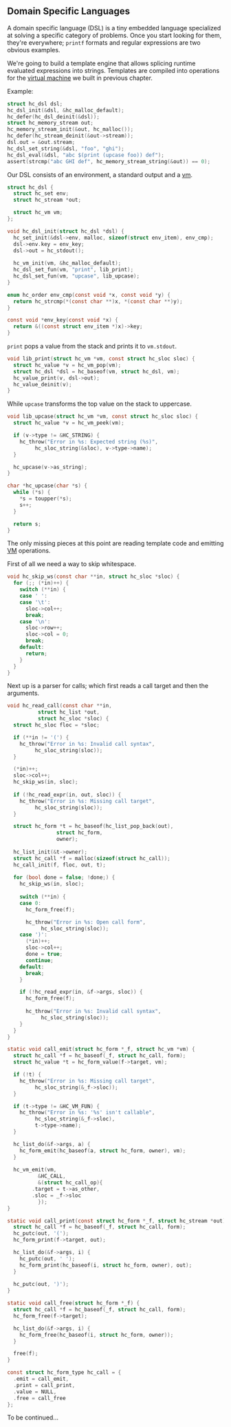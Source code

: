 ## Domain Specific Languages
A domain specific language (DSL) is a tiny embedded language specialized at solving a specific category of problems. Once you start looking for them, they're everywhere; `printf` formats and regular expressions are two obvious examples.

We're going to build a template engine that allows splicing runtime evaluated expressions into strings. Templates are compiled into operations for the [virtual machine](https://github.com/codr7/hacktical-c/tree/main/vm) we built in previous chapter.

Example:
```C
struct hc_dsl dsl;
hc_dsl_init(&dsl, &hc_malloc_default);
hc_defer(hc_dsl_deinit(&dsl));
struct hc_memory_stream out;
hc_memory_stream_init(&out, hc_malloc());
hc_defer(hc_stream_deinit(&out->stream));
dsl.out = &out.stream;
hc_dsl_set_string(&dsl, "foo", "ghi");
hc_dsl_eval(&dsl, "abc $(print (upcase foo)) def");
assert(strcmp("abc GHI def", hc_memory_stream_string(&out)) == 0);
```

Our DSL consists of an environment, a standard output and a [vm](https://github.com/codr7/hacktical-c/tree/main/vm).

```C
struct hc_dsl {
  struct hc_set env;
  struct hc_stream *out;

  struct hc_vm vm;
};

void hc_dsl_init(struct hc_dsl *dsl) {
  hc_set_init(&dsl->env, malloc, sizeof(struct env_item), env_cmp);
  dsl->env.key = env_key;
  dsl->out = hc_stdout();
  
  hc_vm_init(vm, &hc_malloc_default);
  hc_dsl_set_fun(vm, "print", lib_print);
  hc_dsl_set_fun(vm, "upcase", lib_upcase);
}

enum hc_order env_cmp(const void *x, const void *y) {
  return hc_strcmp(*(const char **)x, *(const char **)y);
}

const void *env_key(const void *x) {
  return &((const struct env_item *)x)->key;
}
```

`print` pops a value from the stack and prints it to `vm.stdout`.

```C
void lib_print(struct hc_vm *vm, const struct hc_sloc sloc) {
  struct hc_value *v = hc_vm_pop(vm);
  struct hc_dsl *dsl = hc_baseof(vm, struct hc_dsl, vm);
  hc_value_print(v, dsl->out);
  hc_value_deinit(v);
}
```

While `upcase` transforms the top value on the stack to uppercase.

```C
void lib_upcase(struct hc_vm *vm, const struct hc_sloc sloc) {
  struct hc_value *v = hc_vm_peek(vm);

  if (v->type != &HC_STRING) {
    hc_throw("Error in %s: Expected string (%s)",
	     hc_sloc_string(&sloc), v->type->name);
  }

  hc_upcase(v->as_string);
}

char *hc_upcase(char *s) {
  while (*s) {
    *s = toupper(*s);
    s++;
  }

  return s;
}
```

The only missing pieces at this point are reading template code and emitting [VM](https://github.com/codr7/hacktical-c/tree/main/vm) operations.

First of all we need a way to skip whitespace.

```C
void hc_skip_ws(const char **in, struct hc_sloc *sloc) {
  for (;; (*in)++) {
    switch (**in) {
    case ' ':
    case '\t':
      sloc->col++;
      break;
    case '\n':
      sloc->row++;
      sloc->col = 0;
      break;
    default:
      return;
    }
  }
}
```

Next up is a parser for calls; which first reads a call target and then the arguments.

```C
void hc_read_call(const char **in,
		  struct hc_list *out,
		  struct hc_sloc *sloc) {
  struct hc_sloc floc = *sloc;

  if (**in != '(') {
    hc_throw("Error in %s: Invalid call syntax",
	     hc_sloc_string(sloc));
  }

  (*in)++;
  sloc->col++;
  hc_skip_ws(in, sloc);
  
  if (!hc_read_expr(in, out, sloc)) {
    hc_throw("Error in %s: Missing call target",
	     hc_sloc_string(sloc));
  }

  struct hc_form *t = hc_baseof(hc_list_pop_back(out),
  				struct hc_form,
				owner);
  
  hc_list_init(&t->owner);
  struct hc_call *f = malloc(sizeof(struct hc_call));
  hc_call_init(f, floc, out, t);
  
  for (bool done = false; !done;) {
    hc_skip_ws(in, sloc);
    
    switch (**in) {
    case 0:
      hc_form_free(f);

      hc_throw("Error in %s: Open call form",
	       hc_sloc_string(sloc));
    case ')':
      (*in)++;
      sloc->col++;
      done = true;
      continue;
    default:
      break;
    }

    if (!hc_read_expr(in, &f->args, sloc)) {
      hc_form_free(f);
      
      hc_throw("Error in %s: Invalid call syntax",
	       hc_sloc_string(sloc));
    }
  }
}
```

```C
static void call_emit(struct hc_form *_f, struct hc_vm *vm) {
  struct hc_call *f = hc_baseof(_f, struct hc_call, form);
  struct hc_value *t = hc_form_value(f->target, vm);

  if (!t) {
    hc_throw("Error in %s: Missing call target",
	     hc_sloc_string(&_f->sloc));
  }

  if (t->type != &HC_VM_FUN) {
    hc_throw("Error in %s: '%s' isn't callable",
	     hc_sloc_string(&_f->sloc),
	     t->type->name);
  }

  hc_list_do(&f->args, a) {
    hc_form_emit(hc_baseof(a, struct hc_form, owner), vm);
  }
  
  hc_vm_emit(vm,
	      &HC_CALL,
	      &(struct hc_call_op){
		.target = t->as_other,
		.sloc = _f->sloc
	      });
}

static void call_print(const struct hc_form *_f, struct hc_stream *out) {
  struct hc_call *f = hc_baseof(_f, struct hc_call, form);
  hc_putc(out, '(');
  hc_form_print(f->target, out);

  hc_list_do(&f->args, i) {
    hc_putc(out, ' ');
    hc_form_print(hc_baseof(i, struct hc_form, owner), out);
  }
  
  hc_putc(out, ')');
}

static void call_free(struct hc_form *_f) {
  struct hc_call *f = hc_baseof(_f, struct hc_call, form);
  hc_form_free(f->target);  

  hc_list_do(&f->args, i) {
    hc_form_free(hc_baseof(i, struct hc_form, owner));
  }

  free(f);
}

const struct hc_form_type hc_call = {
  .emit = call_emit,
  .print = call_print,
  .value = NULL,
  .free = call_free
};
```

To be continued...